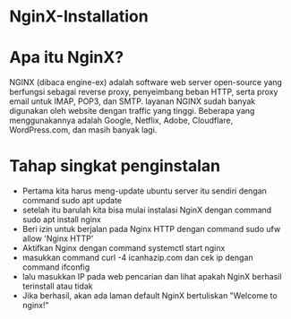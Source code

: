 # NginX-Installation

# Apa itu NginX?
NGINX (dibaca engine-ex) adalah software web server open-source yang berfungsi sebagai reverse proxy, penyeimbang beban HTTP, serta proxy email untuk IMAP, POP3, dan SMTP. layanan NGINX sudah banyak digunakan oleh website dengan traffic yang tinggi. Beberapa yang menggunakannya adalah Google, Netflix, Adobe, Cloudflare, WordPress.com, dan masih banyak lagi.
# Tahap singkat penginstalan
- Pertama kita harus meng-update ubuntu server itu sendiri dengan command sudo apt update
- setelah itu barulah kita bisa mulai instalasi NginX dengan command sudo apt install nginx
- Beri izin untuk berjalan pada Nginx HTTP dengan command sudo ufw allow 'Nginx HTTP'
- Aktifkan Nginx dengan command systemctl start nginx
- masukkan command curl -4 icanhazip.com dan cek ip dengan command ifconfig
- lalu masukkan IP pada web pencarian dan lihat apakah NginX berhasil terinstall atau tidak
- Jika berhasil, akan ada laman default NginX bertuliskan "Welcome to nginx!"
